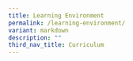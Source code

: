 ```yaml
---
title: Learning Environment
permalink: /learning-environment/
variant: markdown
description: ""
third_nav_title: Curriculum
---
```

<p></p>